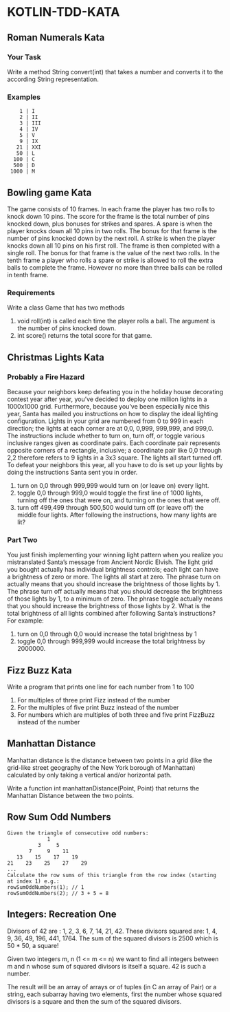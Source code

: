 # KOTLIN-TDD-KATA

## Roman Numerals Kata

### Your Task

Write a method String convert(int) that takes a number and converts it to the according String representation.

### Examples

        1 | I
        2 | II
        3 | III
        4 | IV
        5 | V
        9 | IX
       21 | XXI
       50 | L
      100 | C
      500 | D
     1000 | M


## Bowling game Kata

The game consists of 10 frames. In each frame the player has two rolls to knock down 10 pins. The score for the frame is the total number of pins knocked down, plus bonuses for strikes and spares.
A spare is when the player knocks down all 10 pins in two rolls. The bonus for that frame is the number of pins knocked down by the next roll.
A strike is when the player knocks down all 10 pins on his first roll. The frame is then completed with a single roll. The bonus for that frame is the value of the next two rolls.
In the tenth frame a player who rolls a spare or strike is allowed to roll the extra balls to complete the frame. However no more than three balls can be rolled in tenth frame.

### Requirements
Write a class Game that has two methods
1. void roll(int) is called each time the player rolls a ball. The argument is the number of pins knocked down.
2. int score() returns the total score for that game.


## Christmas Lights Kata

### Probably a Fire Hazard

Because your neighbors keep defeating you in the holiday house decorating contest year after year, you’ve decided to deploy one million lights in a 1000x1000 grid. Furthermore, because you’ve been especially nice this year, Santa has mailed you instructions on how to display the ideal lighting configuration. Lights in your grid are numbered from 0 to 999 in each direction; the lights at each corner are at 0,0, 0,999, 999,999, and 999,0. The instructions include whether to turn on, turn off, or toggle various inclusive ranges given as coordinate pairs. Each coordinate pair represents opposite corners of a rectangle, inclusive; a coordinate pair like 0,0 through 2,2 therefore refers to 9 lights in a 3x3 square. The lights all start turned off. To defeat your neighbors this year, all you have to do is set up your lights by doing the instructions Santa sent you in order.

1. turn on 0,0 through 999,999 would turn on (or leave on) every light.
2. toggle 0,0 through 999,0 would toggle the first line of 1000 lights, turning off the ones that were on, and turning on the ones that were off.
3. turn off 499,499 through 500,500 would turn off (or leave off) the middle four lights.
After following the instructions, how many lights are lit?

### Part Two

You just finish implementing your winning light pattern when you realize you mistranslated Santa’s message from Ancient Nordic Elvish. The light grid you bought actually has individual brightness controls; each light can have a brightness of zero or more. The lights all start at zero.
The phrase turn on actually means that you should increase the brightness of those lights by 1.
The phrase turn off actually means that you should decrease the brightness of those lights by 1, to a minimum of zero.
The phrase toggle actually means that you should increase the brightness of those lights by 2.
What is the total brightness of all lights combined after following Santa’s instructions?
For example:
1. turn on 0,0 through 0,0 would increase the total brightness by 1
2. toggle 0,0 through 999,999 would increase the total brightness by 2000000.


## Fizz Buzz Kata
Write a program that prints one line for each number from 1 to 100

1. For multiples of three print Fizz instead of the number
2. For the multiples of five print Buzz instead of the number
3. For numbers which are multiples of both three and five print FizzBuzz instead of the number


## Manhattan Distance

Manhattan distance is the distance between two points in a grid (like the grid-like street geography of the New York borough of Manhattan) calculated by only taking a vertical and/or horizontal path.

Write a function int manhattanDistance(Point, Point) that returns the Manhattan Distance between the two points.


## Row Sum Odd Numbers
    
    Given the triangle of consecutive odd numbers:
                 1
              3     5
           7     9    11
       13    15    17    19
    21    23    25    27    29
    ...
    Calculate the row sums of this triangle from the row index (starting at index 1) e.g.:
    rowSumOddNumbers(1); // 1
    rowSumOddNumbers(2); // 3 + 5 = 8

## Integers: Recreation One

Divisors of 42 are : 1, 2, 3, 6, 7, 14, 21, 42. These divisors squared are: 1, 4, 9, 36, 49, 196, 441, 1764. The sum of the squared divisors is 2500 which is 50 * 50, a square!

Given two integers m, n (1 <= m <= n) we want to find all integers between m and n whose sum of squared divisors is itself a square. 42 is such a number.

The result will be an array of arrays or of tuples (in C an array of Pair) or a string, each subarray having two elements, first the number whose squared divisors is a square and then the sum of the squared divisors. 